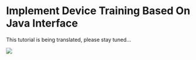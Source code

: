 # Implement Device Training Based On Java Interface

 This tutorial is being translated, please stay tuned...

<a href="https://gitee.com/mindspore/docs/blob/r1.3/docs/lite/docs/source_en/quick_start/train_lenet_java.md" target="_blank"><img src="https://gitee.com/mindspore/docs/raw/master/resource/_static/logo_source.png"></a>
